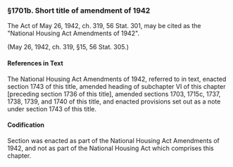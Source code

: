 ### §1701b. Short title of amendment of 1942 ###

The Act of May 26, 1942, ch. 319, 56 Stat. 301, may be cited as the "National Housing Act Amendments of 1942".

(May 26, 1942, ch. 319, §15, 56 Stat. 305.)

#### References in Text ####

The National Housing Act Amendments of 1942, referred to in text, enacted section 1743 of this title, amended heading of subchapter VI of this chapter [preceding section 1736 of this title], amended sections 1703, 1715c, 1737, 1738, 1739, and 1740 of this title, and enacted provisions set out as a note under section 1743 of this title.

#### Codification ####

Section was enacted as part of the National Housing Act Amendments of 1942, and not as part of the National Housing Act which comprises this chapter.